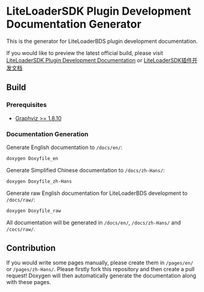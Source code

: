 # LiteLoaderSDK Plugin Development Documentation Generator

This is the generator for LiteLoaderBDS plugin development documentation.

If you would like to preview the latest official build, please visit [LiteLoaderSDK Plugin Development Documentation](https://cpp.docs.litebds.com/en/) or [LiteLoaderSDK插件开发文档](https://cpp.docs.litebds.com/zh-Hans/)

## Build

### Prerequisites

* [Graphviz >= 1.8.10](https://www.graphviz.org/)

### Documentation Generation

Generate English documentation to `/docs/en/`:

```sh
doxygen Doxyfile_en
```

Generate Simplified Chinese documentation to `/docs/zh-Hans/`:

```sh
doxygen Doxyfile_zh-Hans
```

Generate raw English documentation for LiteLoaderBDS development to `/docs/raw/`:

```sh
doxygen Doxyfile_raw
```

All documentation will be generated in `/docs/en/`, `/docs/zh-Hans/` and `/cocs/raw/`.

## Contribution

If you would write some pages manually, please create them in `/pages/en/` or `/pages/zh-Hans/`.
Please firstly fork this repository and then create a pull request!
Doxygen will then automatically generate the documentation along with these pages.